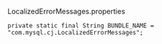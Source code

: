 LocalizedErrorMessages.properties

```
private static final String BUNDLE_NAME = "com.mysql.cj.LocalizedErrorMessages";
```